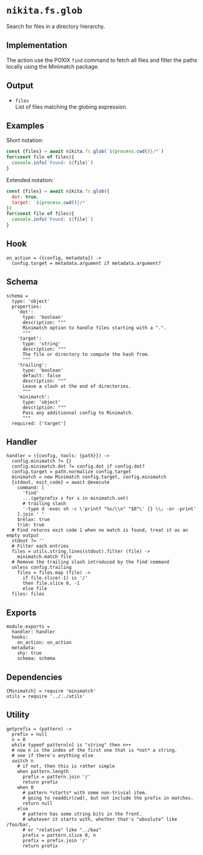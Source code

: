 
# `nikita.fs.glob`

Search for files in a directory hierarchy.

## Implementation

The action use the POXIX `find` command to fetch all files and filter the
paths locally using the Minimatch package.

## Output

* `files`   
  List of files matching the globing expression.

## Examples

Short notation:

```js
const {files} = await nikita.fs.glob(`${process.cwd()}/*`)
for(const file of files){
  console.info(`Found: ${file}`)
}
```

Extended notation:

```js
const {files} = await nikita.fs.glob({
  dot: true,
  target: `${process.cwd()}/*`
})
for(const file of files){
  console.info(`Found: ${file}`)
}
```

## Hook

    on_action = ({config, metadata}) ->
      config.target = metadata.argument if metadata.argument?

## Schema

    schema =
      type: 'object'
      properties:
        'dot':
          type: 'boolean'
          description: """
          Minimatch option to handle files starting with a ".".
          """
        'target':
          type: 'string'
          description: """
          The file or directory to compute the hash from.
          """
        'trailing':
          type: 'boolean'
          default: false
          description: """
          Leave a slash at the end of directories.
          """
        'minimatch':
          type: 'object'
          description: """
          Pass any additionnal config to Minimatch.
          """
      required: ['target']

## Handler

    handler = ({config, tools: {path}}) ->
      config.minimatch ?= {}
      config.minimatch.dot ?= config.dot if config.dot?
      config.target = path.normalize config.target
      minimatch = new Minimatch config.target, config.minimatch
      {stdout, exit_code} = await @execute
        command: [
          'find'
          ...(getprefix s for s in minimatch.set)
          # trailing slash
          '-type d -exec sh -c \'printf "%s/\\n" "$0"\' {} \\; -or -print'
        ].join ' '
        $relax: true
        trim: true
      # Find returns exit code 1 when no match is found, treat it as an empty output
      stdout ?= ''
      # Filter each entries
      files = utils.string.lines(stdout).filter (file) ->
        minimatch.match file
      # Remove the trailing slash introduced by the find command
      unless config.trailing
        files = files.map (file) ->
          if file.slice(-1) is '/'
          then file.slice 0, -1
          else file
      files: files

## Exports

    module.exports =
      handler: handler
      hooks:
        on_action: on_action
      metadata:
        shy: true
        schema: schema

## Dependencies

    {Minimatch} = require 'minimatch'
    utils = require '../../utils'

## Utility

    getprefix = (pattern) ->
      prefix = null
      n = 0
      while typeof pattern[n] is "string" then n++
      # now n is the index of the first one that is *not* a string.
      # see if there's anything else
      switch n
        # if not, then this is rather simple
        when pattern.length
          prefix = pattern.join '/'
          return prefix
        when 0
          # pattern *starts* with some non-trivial item.
          # going to readdir(cwd), but not include the prefix in matches.
          return null
        else
          # pattern has some string bits in the front.
          # whatever it starts with, whether that's "absolute" like /foo/bar,
          # or "relative" like "../baz"
          prefix = pattern.slice 0, n
          prefix = prefix.join '/'
          return prefix
